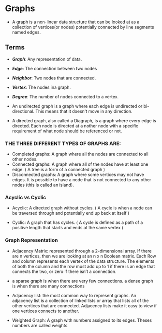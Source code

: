 # Graphs 
 * A graph is a non-linear data structure that can be looked at as a collection of vertices(or nodes) potentially connected by line segments named edges.

 ## Terms
 * ***Graph***: Any representation of data.
 * ***Edge***:  The connection between two nodes
 * ***Neighbor***: Two nodes that are connected.
 * ***Vertex***: The nodes ina graph.
 * ***Degree***: The number of nodes connected to a vertex.

 * An undirected graph is a graph where each edge is undirected or bi-directional. This means that it doesn't move in any direction.
 * A directed graph, also called a Diagraph, is a graph where every edge is directed. Each node is directed at a nother node with a specific requirement of what node should be referenced or not.

 ### THE THREE DIFFERENT TYPES OF GRAPHS ARE:

  * Completed graphs: A graph where all the nodes are connected to all other nodes.
  * Connected graphs: A graph where all of the nodes have at least one edge. ( A tree is a form of a connected graph )
  * Disconnected graphs: A graph where some vertices may not have edges. It is possible to have a node that is not connected to any other nodes (this is called an island).

### Acyclic vs Cyclic

* Acyclic: A directed graph without cycles. ( A cycle is when a node can be traversed through and potentially end up back at itself )

* Cyclic: A graph that has cycles. ( A cycle is defined as a path of a positive length that starts and ends at the same vertex )

### Graph Representation

* Adjacency Matrix: represented through a 2-dimensional array. If there are n vertices, then we are looking at an n x n Boolean matrix. Each Row and column represents each vertex of the data structure. The elements of both the column and the row must add up to 1 if there is an edge that connects the two, or zero if there isn’t a connection.

* a sparse graph is when there are very few connections. a dense graph is when there are many connections

* Adjacency list: the most common way to represent graphs. An adjacency list is a collection of linked lists or array that lists all of the other vertices that are connected. Adjacency lists make it easy to view if one vertices connects to another.

* Weighted Graph: A graph with numbers assigned to its edges. Theses numbers are called weights.